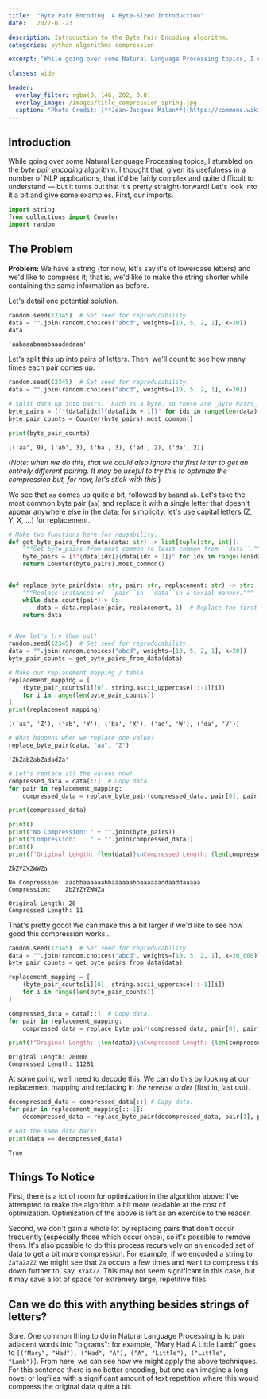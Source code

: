 ```yaml
---
title:  "Byte Pair Encoding: A Byte-Sized Introduction"
date:   2022-01-23

description: Introduction to the Byte Pair Encoding algorithm.
categories: python algorithms compression

excerpt: "While going over some Natural Language Processing topics, I stumbled on the _byte pair encoding_ algorithm.  I thought that, given its usefulness in a number of NLP applications, that it'd be fairly complex and quite difficult to understand."

classes: wide

header:
  overlay_filter: rgba(0, 146, 202, 0.8)
  overlay_image: /images/title_compression_spring.jpg
  caption: "Photo Credit: [**Jean-Jacques Milan**](https://commons.wikimedia.org/wiki/File:Ressort_de_compression.jpg#metadata)"
---
```


## Introduction

While going over some Natural Language Processing topics, I stumbled on the _byte pair encoding_ algorithm.  I thought that, given its usefulness in a number of NLP applications, that it'd be fairly complex and quite difficult to understand &mdash; but it turns out that it's pretty straight-forward!  Let's look into it a bit and give some examples.  First, our imports.


```python
import string
from collections import Counter
import random
```

## The Problem

**Problem:** We have a string (for now, let's say it's of lowercase letters) and we'd like to compress it; that is, we'd like to make the string shorter while containing the same information as before.

Let's detail one potential solution.


```python
random.seed(12345)  # Set seed for reproducability.
data = "".join(random.choices("abcd", weights=[10, 5, 2, 1], k=20))
data
```




    'aabaaabaaabaaadadaaa'



Let's split this up into pairs of letters.  Then, we'll count to see how many times each pair comes up.


```python
random.seed(12345)  # Set seed for reproducability.
data = "".join(random.choices("abcd", weights=[10, 5, 2, 1], k=20))

# Split data up into pairs.  Each is a byte, so these are _Byte Pairs_.
byte_pairs = [f"{data[idx]}{data[idx + 1]}" for idx in range(len(data) - 1)]
byte_pair_counts = Counter(byte_pairs).most_common()

print(byte_pair_counts)
```

    [('aa', 9), ('ab', 3), ('ba', 3), ('ad', 2), ('da', 2)]


(_Note: when we do this, that we could also ignore the first letter to get an entirely different pairing.  It may be useful to try this to optimize the compression but, for now, let's stick with this._)

We see that ``aa`` comes up quite a bit, followed by ``ba``and ``ab``.  Let's take the most common byte pair (``aa``) and replace it with a single letter that doesn't appear anywhere else in the data; for simplicity, let's use capital letters (Z, Y, X, ...) for replacement.


```python
# Make two functions here for reusability.
def get_byte_pairs_from_data(data: str) -> list[tuple[str, int]]:
    """Get byte_pairs from most common to least common from ``data``."""
    byte_pairs = [f"{data[idx]}{data[idx + 1]}" for idx in range(len(data) - 1)]
    return Counter(byte_pairs).most_common()


def replace_byte_pair(data: str, pair: str, replacement: str) -> str:
    """Replace instances of ``pair``in ``data``in a serial manner."""
    while data.count(pair) > 0:
        data = data.replace(pair, replacement, 1)  # Replace the first occurance.
    return data


# Now let's try them out!
random.seed(12345)  # Set seed for reproducability.
data = "".join(random.choices("abcd", weights=[10, 5, 2, 1], k=20))
byte_pair_counts = get_byte_pairs_from_data(data)

# Make our replacement mapping / table.
replacement_mapping = [
    (byte_pair_counts[i][0], string.ascii_uppercase[::-1][i])
    for i in range(len(byte_pair_counts))
]
print(replacement_mapping)
```

    [('aa', 'Z'), ('ab', 'Y'), ('ba', 'X'), ('ad', 'W'), ('da', 'V')]



```python
# What happens when we replace one value?
replace_byte_pair(data, "aa", "Z")
```




    'ZbZabZabZadadZa'




```python
# Let's replace all the values now!
compressed_data = data[::]  # Copy data.
for pair in replacement_mapping:
    compressed_data = replace_byte_pair(compressed_data, pair[0], pair[1])

print(compressed_data)

print()
print("No Compression: " + "".join(byte_pairs))
print("Compression:    " + "".join(compressed_data))
print()
print(f"Original Length: {len(data)}\nCompressed Length: {len(compressed_data)}")
```

    ZbZYZYZWWZa

    No Compression: aaabbaaaaaabbaaaaaabbaaaaaaddaaddaaaaa
    Compression:    ZbZYZYZWWZa

    Original Length: 20
    Compressed Length: 11


That's pretty good!  We can make this a bit larger if we'd like to see how good this compression works...


```python
random.seed(12345)  # Set seed for reproducability.
data = "".join(random.choices("abcd", weights=[10, 5, 2, 1], k=20_000))
byte_pair_counts = get_byte_pairs_from_data(data)

replacement_mapping = [
    (byte_pair_counts[i][0], string.ascii_uppercase[::-1][i])
    for i in range(len(byte_pair_counts))
]

compressed_data = data[::]  # Copy data.
for pair in replacement_mapping:
    compressed_data = replace_byte_pair(compressed_data, pair[0], pair[1])

print(f"Original Length: {len(data)}\nCompressed Length: {len(compressed_data)}")
```

    Original Length: 20000
    Compressed Length: 11281


At some point, we'll need to decode this.  We can do this by looking at our replacement mapping and replacing in _the reverse order_ (first in, last out).


```python
decompressed_data = compressed_data[::] # Copy data.
for pair in replacement_mapping[::-1]:
    decompressed_data = replace_byte_pair(decompressed_data, pair[1], pair[0])
```


```python
# Got the same data back!
print(data == decompressed_data)
```

    True


## Things To Notice

First, there is a lot of room for optimization in the algorithm above: I've attempted to make the algorithm a bit more readable at the cost of optimization.  Optimization of the above is left as an exercise to the reader.

Second, we don't gain a whole lot by replacing pairs that don't occur frequently (especially those which occur once), so it's possible to remove them.  It's also possible to do this process recursively on an encoded set of data to get a bit more compression.  For example, if we encoded a string to ``ZaYaZaZZ`` we might see that ``Za`` occurs a few times and want to compress this down further to, say, ``XYaXZZ``.  This may not seem significant in this case, but it may save a lot of space for extremely large, repetitive files.

## Can we do this with anything besides strings of letters?

Sure.  One common thing to do in Natural Language Processing is to pair adjacent words into "bigrams": for example, "Mary Had A Little Lamb" goes to ``[("Mary", "Had"), ("Had", "A"), ("A", "Little"), ("Little", "Lamb")]``.  From here, we can see how we might apply the above techniques.  For this sentence there is no better encoding, but one can imagine a long novel or logfiles with a significant amount of text repetition where this would compress the original data quite a bit.
